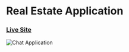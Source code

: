 # Real Estate Application

### [Live Site](https://real-estate-olive.vercel.app)

![Chat Application](https://cdn.sanity.io/images/7m1xime7/production/4ac2acabc39f37c71c1d6b7217bb9e6a92becafa-1280x800.png)